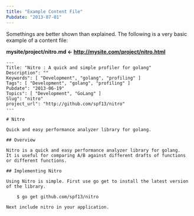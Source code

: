 ```yaml
---
title: "Example Content File"
Pubdate: "2013-07-01"
---
```


Somethings are better shown than explained. The following is a very basic example of a content file:

**mysite/project/nitro.md  <- http://mysite.com/project/nitro.html**

    ---
    Title: "Nitro : A quick and simple profiler for golang"
    Description": ""
    Keywords": [ "Development", "golang", "profiling" ]
    Tags": [ "Development", "golang", "profiling" ]
    Pubdate": "2013-06-19"
    Topics": [ "Development", "GoLang" ]
    Slug": "nitro"
    project_url": "http://github.com/spf13/nitro"
    ---

    # Nitro

    Quick and easy performance analyzer library for golang.

    ## Overview

    Nitro is a quick and easy performance analyzer library for golang.
    It is useful for comparing A/B against different drafts of functions
    or different functions.

    ## Implementing Nitro

    Using Nitro is simple. First use go get to install the latest version
    of the library.

        $ go get github.com/spf13/nitro

    Next include nitro in your application.


